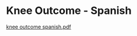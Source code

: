 # Knee Outcome - Spanish

[knee outcome spanish.pdf](Knee%20Outcome%20-%20Spanish%20f23ec9ef03f94a919c6ba4a498b24d91/knee_outcome_spanish.pdf)
